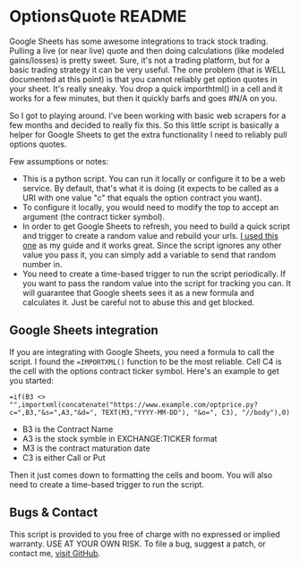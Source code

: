 # OptionsQuote README

Google Sheets has some awesome integrations to track stock trading. Pulling a live (or near live) quote and then doing calculations (like modeled gains/losses) is pretty sweet. Sure, it's not a trading platform, but for a basic trading strategy it can be very useful. The one problem (that is WELL documented at this point) is that you cannot reliably get option quotes in your sheet. It's really sneaky. You drop a quick importhtml() in a cell and it works for a few minutes, but then it quickly barfs and goes #N/A on you.

So I got to playing around. I've been working with basic web scrapers for a few months and decided to really fix this. So this little script is basically a helper for Google Sheets to get the extra functionality I need to reliably pull options quotes.

Few assumptions or notes:

* This is a python script. You can run it locally or configure it to be a web service. By default, that's what it is doing (it expects to be called as a URI with one value "c" that equals the option contract you want).
* To configure it locally, you would need to modify the top to accept an argument (the contract ticker symbol).
* In order to get Google Sheets to refresh, you need to build a quick script and trigger to create a random value and rebuild your urls. [I used this one](http://stackoverflow.com/a/33875957/1677912) as my guide and it works great. Since the script ignores any other value you pass it, you can simply add a variable to send that random number in.
* You need to create a time-based trigger to run the script periodically. If you want to pass the random value into the script for tracking you can. It will guarantee that Google sheets sees it as a new formula and calculates it. Just be careful not to abuse this and get blocked.

## Google Sheets integration
If you are integrating with Google Sheets, you need a formula to call the script. I found the `=IMPORTXML()` function to be the most reliable. Cell C4 is the cell with the options contract ticker symbol. Here's an example to get you started:

`=if(B3 <> "",importxml(concatenate("https://www.example.com/optprice.py?c=",B3,"&s=",A3,"&d=", TEXT(M3,"YYYY-MM-DD"), "&o=", C3), "//body"),0)`

* B3 is the Contract Name
* A3 is the stock symble in EXCHANGE:TICKER format
* M3 is the contract maturation date
* C3 is either Call or Put

Then it just comes down to formatting the cells and boom. You will also need to create a time-based trigger to run the script.

## Bugs & Contact
This script is provided to you free of charge with no expressed or implied warranty. USE AT YOUR OWN RISK. To file a bug, suggest a patch, or contact me, [visit GitHub](https://github.com/captbrando/OptionsQuote/).
